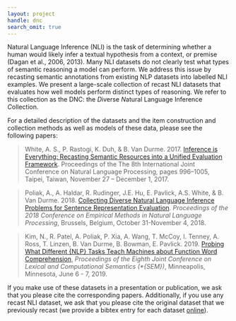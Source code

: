 ```yaml
---
layout: project
handle: dnc
search_omit: true
---
```


Natural Language Inference (NLI) is the task of determining whether a human would likely infer a textual hypothesis from a context, or premise (Dagan et al., 2006, 2013). Many NLI datasets do not clearly test what types of semantic reasoning a model can perform. We address this issue by recasting
semantic annotations from existing NLP datasets into labelled NLI examples. We present a large-scale collection of recast NLI datasets that evaluates how well models perform distinct types of reasoning. We refer to this collection as the DNC: the *D*iverse *N*atural Language Inference *C*ollection.

For a detailed description of the datasets and the item construction and collection methods as well as models of these data, please see the following papers:

> White, A. S., P. Rastogi, K. Duh, & B. Van Durme. 2017. [Inference is Everything: Recasting Semantic Resources into a Unified Evaluation Framework](http://aclweb.org/anthology/I/I17/I17-1100.pdf). Proceedings of the The 8th International Joint Conference on Natural Language Processing, pages 996–1005, Taipei, Taiwan, November 27 – December 1, 2017.

> Poliak, A., A. Haldar, R. Rudinger, J.E. Hu, E. Pavlick, A.S. White, & B. Van Durme. 2018. [Collecting Diverse Natural Language Inference Problems for Sentence Representation Evaluation](https://arxiv.org/pdf/1804.08207.pdf). _Proceedings of the 2018 Conference on Empirical Methods in Natural Language Processing_, Brussels, Belgium, October 31-November 4, 2018.

> Kim, N., R. Patel, A. Poliak, P. Xia, A. Wang, T. McCoy, I. Tenney, A. Ross, T. Linzen, B. Van Durme, B. Bowman, E. Pavlick. 2019. [Probing What Different {NLP} Tasks Teach Machines about Function Word Comprehension](https://www.aclweb.org/anthology/S19-1026), _Proceedings of the Eighth Joint Conference on Lexical and Computational Semantics (*{SEM})_, Minneapolis, Minnesota, June 6 - 7, 2019.

If you make use of these datasets in a presentation or publication, we ask that you please cite the corresponding papers. Additionally, if you use any recast NLI dataset, we ask that you please cite the original dataset that we previously recast (we provide a bibtex entry for each dataset [online](https://github.com/decompositional-semantics-initiative/DNC/blob/master/additional_references.md)).
